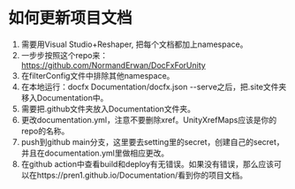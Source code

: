 # 如何更新项目文档

1. 需要用Visual Studio+Reshaper, 把每个文档都加上namespace。
2. 一步步按照这个repo来：https://github.com/NormandErwan/DocFxForUnity
3. 在filterConfig文件中排除其他namespace。
4. 在本地运行：docfx Documentation/docfx.json --serve之后，把.site文件夹移入Documentation中。
5. 需要把.github文件夹放入Documentation文件夹。
6. 更改documentation.yml，注意不要删除xref。UnityXrefMaps应该是你的repo的名称。
7. push到github main分支，这里要去setting里的secret，创建自己的secret，并且在documentation.yml里做相应更改。
8. 在github action中查看build和deploy有无错误。如果没有错误，那么应该可以在https://pren1.github.io/Documentation/看到你的项目文档。